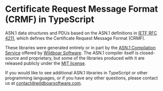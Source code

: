 # Certificate Request Message Format (CRMF) in TypeScript

ASN.1 data structures and PDUs based on the ASN.1 definitions in
[IETF RFC 4211](https://datatracker.ietf.org/doc/html/rfc4211), which defines
the Certificate Request Message Format (CRMF).

These libraries were generated entirely or in part by the
[ASN.1 Compilation Service](https://wildboarsoftware.com/asn1-compilation)
offered by [Wildboar Software](https://wildboarsoftware.com). The ASN.1
compiler itself is closed-source and proprietary, but some of the libraries
produced with it are released publicly under the
[MIT license](https://mit-license.org/).

If you would like to see additional ASN.1 libraries in TypeScript or other
programming languages, or if you have any other questions, please contact us at
[contact@wildboarsoftware.com](mailto:contact@wildboarsoftware.com).
